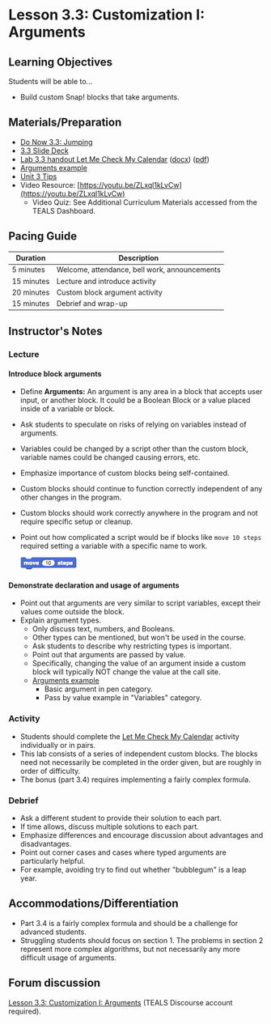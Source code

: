 # Lesson 3.3: Customization I: Arguments

## Learning Objectives

Students will be able to...

* Build custom Snap! blocks that take arguments.

## Materials/Preparation

* [Do Now 3.3: Jumping](do_now_33.md)
* [3.3 Slide Deck](https://github.com/TEALSK12/introduction-to-computer-science/raw/master/slidedecks/TEALS%20SNAP%203.3.pptx)
* [Lab 3.3 handout Let Me Check My Calendar](lab_33.md) ([docx](https://github.com/TEALSK12/introduction-to-computer-science/raw/master/Unit%203%20Word/Lab%203.3%20Let%20Me%20Check%20My%20Calendar.docx)) ([pdf](https://github.com/TEALSK12/introduction-to-computer-science/raw/master/Unit%203%20PDF/Lab%203.3%20Let%20Me%20Check%20My%20Calendar.pdf))
* [Arguments example](http://snap.berkeley.edu/snapsource/snap.html#present:Username=brettwo&ProjectName=Lesson%203.3)
* [Unit 3 Tips](unit_3_tips.md)
* Video Resource: [https://youtu.be/ZLxql1kLvCw](https://youtu.be/ZLxql1kLvCw)
  * Video Quiz: See Additional Curriculum Materials accessed from the TEALS Dashboard.

## Pacing Guide

| Duration   | Description                                   |
| ---------- | --------------------------------------------- |
| 5 minutes  | Welcome, attendance, bell work, announcements |
| 15 minutes | Lecture and introduce activity                |
| 20 minutes | Custom block argument activity                |
| 15 minutes | Debrief and wrap-up                           |

## Instructor's Notes

### Lecture

#### Introduce block arguments

* Define **Arguments:** An argument is any area in a block that accepts user input, or another block. It could be a Boolean Block or a value placed inside of a variable or block.
* Ask students to speculate on risks of relying on variables instead of arguments.
* Variables could be changed by a script other than the custom block, variable names could be changed causing errors, etc.
* Emphasize importance of custom blocks being self-contained.
* Custom blocks should continue to function correctly independent of any other changes in the program.
* Custom blocks should work correctly anywhere in the program and not require specific setup or cleanup.
* Point out how complicated a script would be if blocks like  `move 10 steps` required setting a variable with a specific name to work.

    ![Move 10 steps block](../images/move.png)

#### Demonstrate declaration and usage of arguments

* Point out that arguments are very similar to script variables, except their values come outside the block.
* Explain argument types.
  * Only discuss text, numbers, and Booleans.
  * Other types can be mentioned, but won't be used in the course.
  * Ask students to describe why restricting types is important.
  * Point out that arguments are passed by value.
  * Specifically, changing the value of an argument inside a custom block will typically NOT change the value at the call site.
  * [Arguments example](http://snap.berkeley.edu/snapsource/snap.html#present:Username=brettwo&ProjectName=Lesson%203.3)
    * Basic argument in pen category.
    * Pass by value example in "Variables" category.

### Activity

* Students should complete the [Let Me Check My Calendar](lab_33.md) activity individually or in pairs.
* This lab consists of a series of independent custom blocks.  The blocks need not necessarily be completed in the order given, but are roughly in order of difficulty.
* The bonus (part 3.4) requires implementing a fairly complex formula.

### Debrief

* Ask a different student to provide their solution to each part.  
* If time allows, discuss multiple solutions to each part.
* Emphasize differences and encourage discussion about advantages and disadvantages.
* Point out corner cases and cases where typed arguments are particularly helpful.
* For example, avoiding try to find out whether "bubblegum" is a leap year.

## Accommodations/Differentiation

* Part 3.4 is a fairly complex formula and should be a challenge for advanced students.
* Struggling students should focus on section 1. The problems in section 2 represent more complex algorithms, but not necessarily any more difficult usage of arguments.

## Forum discussion

[Lesson 3.3: Customization I: Arguments](http://forums.tealsk12.org/c/intro-unit-3-variables-and-customization/lesson-3-3-customization-1) (TEALS Discourse account required).</a>
